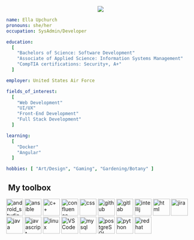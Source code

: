 <p align="center">
  <img src="https://capsule-render.vercel.app/api?type=waving&height=300&color=gradient&text=Welcome%20:)"/>
</p>

```yaml
name: Ella Upchurch
pronouns: she/her
occupation: SysAdmin/Developer

education:
  [
    "Bachelors of Science: Software Development"
    "Associate of Applied Science: Information Systems Management"
    "CompTIA certifications: Security+, A+"
  ]

employer: United States Air Force

fields_of_interest:
  [
    "Web Development"
    "UI/UX"
    "Front-End Development"
    "Full Stack Development"
  ]

learning:
  [
    "Docker"
    "Angular"
  ]

hobbies: [ "Art/Design", "Gaming", "Gardening/Botany" ]
```
<h2> &nbsp;My toolbox</h2>
<p align="left">

<img src="https://cdn.jsdelivr.net/gh/devicons/devicon@latest/icons/androidstudio/androidstudio-original.svg" alt="android_studio" width="45" height="45" />
<img src="https://cdn.jsdelivr.net/gh/devicons/devicon@latest/icons/ansible/ansible-original.svg" alt="ansible" width="45" height="45" />

<img src="https://cdn.jsdelivr.net/gh/devicons/devicon@latest/icons/cplusplus/cplusplus-original.svg" alt="c++" width="45" height="45" />
<img src="https://cdn.jsdelivr.net/gh/devicons/devicon@latest/icons/confluence/confluence-original-wordmark.svg" alt="confluence" width="45" height="45" />
<img src="https://cdn.jsdelivr.net/gh/devicons/devicon@latest/icons/css3/css3-original.svg" alt="css" width="45" height="45" />

<img src="https://cdn.jsdelivr.net/gh/devicons/devicon@latest/icons/github/github-original.svg" alt="github" width="45" height="45" />
<img src="https://cdn.jsdelivr.net/gh/devicons/devicon@latest/icons/gitlab/gitlab-original.svg" alt="gitlab" width="45" height="45" />

<img src="https://cdn.jsdelivr.net/gh/devicons/devicon@latest/icons/intellij/intellij-original.svg" alt="intellij" width="45" height="45" />

<img src="https://cdn.jsdelivr.net/gh/devicons/devicon@latest/icons/html5/html5-original.svg" alt="html" width="45" height="45"/>

<img src="https://cdn.jsdelivr.net/gh/devicons/devicon@latest/icons/jira/jira-original.svg" alt="jira" width="45" height="45" />
<img src="https://cdn.jsdelivr.net/gh/devicons/devicon@latest/icons/java/java-original.svg" alt="java" width="45" height="45"/>
<img src="https://cdn.jsdelivr.net/gh/devicons/devicon@latest/icons/javascript/javascript-original.svg" alt="javascript" width="45" height="45" />

<img src="https://cdn.jsdelivr.net/gh/devicons/devicon@latest/icons/linux/linux-original.svg" alt="linux" width="45" height="45" />

<img src="https://cdn.jsdelivr.net/gh/devicons/devicon@latest/icons/vscode/vscode-original.svg" alt="VSCode" width="45" height="45" />
<img src="https://cdn.jsdelivr.net/gh/devicons/devicon@latest/icons/mysql/mysql-original-wordmark.svg" alt="mysql" width="45" height="45" />

<img src="https://cdn.jsdelivr.net/gh/devicons/devicon@latest/icons/postgresql/postgresql-original-wordmark.svg" alt="postgreSQL" width="45" height="45" />
<img src="https://cdn.jsdelivr.net/gh/devicons/devicon@latest/icons/python/python-original.svg" alt="python" width="45" height="45"/>

<img src="https://cdn.jsdelivr.net/gh/devicons/devicon@latest/icons/redhat/redhat-original.svg" alt="redhat" width="45" height="45" />

</p>


<!---
![Snake animation](https://github.com/yellowellaphant/yellowellaphant/blob/output/github-contribution-grid-snake.svg)

- 👋 Hi, I’m @yellowellaphant
- 👀 I’m interested in ...
- 🌱 I’m currently learning ...
- 💞️ I’m looking to collaborate on ...
- 📫 How to reach me ...
- 😄 Pronouns: ...
- ⚡ Fun fact: ...


yellowellaphant/yellowellaphant is a ✨ special ✨ repository because its `README.md` (this file) appears on your GitHub profile.
You can click the Preview link to take a look at your changes.
--->
